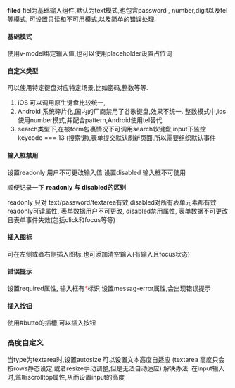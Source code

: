 **filed** 
fiel为基础输入组件,默认为text模式,也包含password , number,digit以及tel等模式, 可设置只读和不可用模式,以及简单的错误处理.
#### 基础模式
使用v-model绑定输入值,也可以使用placeholder设置占位词
#### 自定义类型
可以使用特定键盘对应特定场景,比如密码,整数等等.
 1. iOS 可以调用原生键盘比较统一,
 2. Android 系统碎片化,国内的厂商禁用了谷歌键盘,效果不统一.
整数模式中,ios使用number模式,并配合pattern,Android使用tel替代
3. search类型下,在被form包裹情况下可调用search软键盘,input下监控keycode === 13 (搜索键),表单提交默认刷新页面,所以需要组织默认事件
#### 输入框禁用
设置readonly  用户不可更改输入值
设置disabled  输入框不可使用

顺便记录一下 **readonly 与 disabled的区别**

readonly 只对 text/password/textarea有效,disabled对所有表单元素都有效
readonly可读属性, 表单数据用户不可更改,
disabled禁用属性, 表单数据不可更改且表单事件失效(包括click和focus等等)

#### 插入图标
可在左侧或者右侧插入图标,也可添加清空输入(有输入且focus状态)
#### 错误提示 
设置required属性, 输入框有<i style="color:red;">*</i>标识
设置messag-error属性,会出现错误提示
#### 插入按钮
使用#butto的插槽,可以插入按钮
### 高度自定义
当type为textarea时,设置autosize 可以设置文本高度自适应
(textarea 高度只会按rows静态设定,或者resize手动调整,但是无法自动适应)
解决办法: 在input输入时,监听scrolltop属性,从而设置input的高度